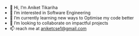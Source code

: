- 👋 Hi, I’m Aniket Tikariha
- 👀 I’m interested in Software Engineering
- 🌱 I’m currently learning new ways to Optimise my code better
- 🤝 I’m looking to collaborate on impactful projects
- 📫 reach me at aniketcse1@gmail.com


